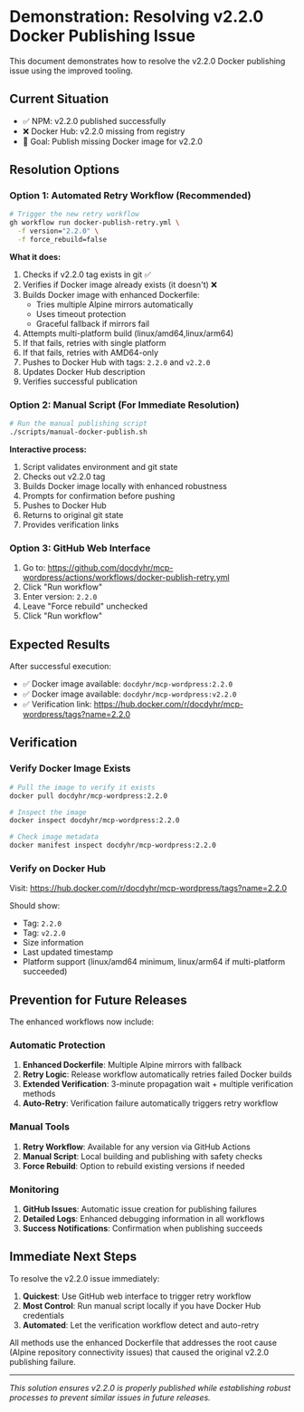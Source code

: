# Demonstration: Resolving v2.2.0 Docker Publishing Issue

This document demonstrates how to resolve the v2.2.0 Docker publishing issue using the improved tooling.

## Current Situation
- ✅ NPM: v2.2.0 published successfully
- ❌ Docker Hub: v2.2.0 missing from registry
- 🎯 Goal: Publish missing Docker image for v2.2.0

## Resolution Options

### Option 1: Automated Retry Workflow (Recommended)
```bash
# Trigger the new retry workflow
gh workflow run docker-publish-retry.yml \
  -f version="2.2.0" \
  -f force_rebuild=false
```

**What it does:**
1. Checks if v2.2.0 tag exists in git ✅
2. Verifies if Docker image already exists (it doesn't) ❌
3. Builds Docker image with enhanced Dockerfile:
   - Tries multiple Alpine mirrors automatically
   - Uses timeout protection
   - Graceful fallback if mirrors fail
4. Attempts multi-platform build (linux/amd64,linux/arm64)
5. If that fails, retries with single platform
6. If that fails, retries with AMD64-only
7. Pushes to Docker Hub with tags: `2.2.0` and `v2.2.0`
8. Updates Docker Hub description
9. Verifies successful publication

### Option 2: Manual Script (For Immediate Resolution)
```bash
# Run the manual publishing script
./scripts/manual-docker-publish.sh
```

**Interactive process:**
1. Script validates environment and git state
2. Checks out v2.2.0 tag
3. Builds Docker image locally with enhanced robustness
4. Prompts for confirmation before pushing
5. Pushes to Docker Hub
6. Returns to original git state
7. Provides verification links

### Option 3: GitHub Web Interface
1. Go to: https://github.com/docdyhr/mcp-wordpress/actions/workflows/docker-publish-retry.yml
2. Click "Run workflow"
3. Enter version: `2.2.0`
4. Leave "Force rebuild" unchecked
5. Click "Run workflow"

## Expected Results

After successful execution:
- ✅ Docker image available: `docdyhr/mcp-wordpress:2.2.0`
- ✅ Docker image available: `docdyhr/mcp-wordpress:v2.2.0`
- ✅ Verification link: https://hub.docker.com/r/docdyhr/mcp-wordpress/tags?name=2.2.0

## Verification

### Verify Docker Image Exists
```bash
# Pull the image to verify it exists
docker pull docdyhr/mcp-wordpress:2.2.0

# Inspect the image
docker inspect docdyhr/mcp-wordpress:2.2.0

# Check image metadata
docker manifest inspect docdyhr/mcp-wordpress:2.2.0
```

### Verify on Docker Hub
Visit: https://hub.docker.com/r/docdyhr/mcp-wordpress/tags?name=2.2.0

Should show:
- Tag: `2.2.0`
- Tag: `v2.2.0`
- Size information
- Last updated timestamp
- Platform support (linux/amd64 minimum, linux/arm64 if multi-platform succeeded)

## Prevention for Future Releases

The enhanced workflows now include:

### Automatic Protection
1. **Enhanced Dockerfile**: Multiple Alpine mirrors with fallback
2. **Retry Logic**: Release workflow automatically retries failed Docker builds
3. **Extended Verification**: 3-minute propagation wait + multiple verification methods
4. **Auto-Retry**: Verification failure automatically triggers retry workflow

### Manual Tools
1. **Retry Workflow**: Available for any version via GitHub Actions
2. **Manual Script**: Local building and publishing with safety checks
3. **Force Rebuild**: Option to rebuild existing versions if needed

### Monitoring
1. **GitHub Issues**: Automatic issue creation for publishing failures
2. **Detailed Logs**: Enhanced debugging information in all workflows
3. **Success Notifications**: Confirmation when publishing succeeds

## Immediate Next Steps

To resolve the v2.2.0 issue immediately:

1. **Quickest**: Use GitHub web interface to trigger retry workflow
2. **Most Control**: Run manual script locally if you have Docker Hub credentials
3. **Automated**: Let the verification workflow detect and auto-retry

All methods use the enhanced Dockerfile that addresses the root cause (Alpine repository connectivity issues) that caused the original v2.2.0 publishing failure.

---

*This solution ensures v2.2.0 is properly published while establishing robust processes to prevent similar issues in future releases.*
